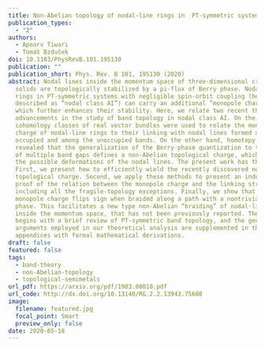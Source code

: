 ```yaml
---
title: Non-Abelian topology of nodal-line rings in  PT-symmetric systems
publication_types:
  - "2"
authors:
  - Apoorv Tiwari
  - Tomáš Bzdušek
doi: 10.1103/PhysRevB.101.195130
publication: ""
publication_short: Phys. Rev. B 101, 195130 (2020)
abstract: Nodal lines inside the momentum space of three-dimensional crystalline
  solids are topologically stabilized by a pi-flux of Berry phase. Nodal-line
  rings in PT-symmetric systems with negligible spin-orbit coupling (here
  described as “nodal class AI”) can carry an additional “monopole charge,”
  which further enhances their stability. Here, we relate two recent theoretical
  advancements in the study of band topology in nodal class AI. On the one hand,
  cohomology classes of real vector bundles were used to relate the monopole
  charge of nodal-line rings to their linking with nodal lines formed among the
  occupied and among the unoccupied bands. On the other hand, homotopy studies
  revealed that the generalization of the Berry-phase quantization to the case
  of multiple band gaps defines a non-Abelian topological charge, which governs
  the possible deformations of the nodal lines. The present work has three aims.
  First, we present how to efficiently wield the recently discovered non-Abelian
  topological charge. Second, we apply these methods to present an independent
  proof of the relation between the monopole charge and the linking structure,
  including all the fragile-topology exceptions. Finally, we show that the
  monopole charge flips sign when braided along a path with a nontrivial Berry
  phase. This facilitates a new type non-Abelian “braiding” of nodal-line rings
  inside the momentum space, that has not been previously reported. The work
  begins with a brief review of PT-symmetric band topology, and the geometric
  arguments employed in our theoretical analysis are supplemented in the
  appendices with formal mathematical derivations.
draft: false
featured: false
tags:
  - band-theory
  - non-Abelian-topology
  - topological-semimetals
url_pdf: https://arxiv.org/pdf/1903.00018.pdf
url_code: http://dx.doi.org/10.13140/RG.2.2.13943.75680
image:
  filename: featured.jpg
  focal_point: Smart
  preview_only: false
date: 2020-05-18
---
```

